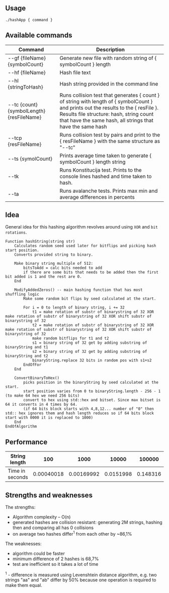 ## Usage

```
./hashApp { command }
```

## Available commands

| Command                                         | Description                                                                                                                                |
|-------------------------------------------------|--------------------------------------------------------------------------------------------------------------------------------------------|
| --gf {fileName} {symbolCount}               | Generate new file with random string of { symbolCount } length                                                                             |
| --hf {fileName}                               | Hash file text                                                                                                                             |
| --hl {stringToHash}                           | Hash string provided in the command line                                                                                                   |
| --tc {count} {symbolLength} {resFileName} | Runs collision test that generates { count } of string with length of { symbolCount } and prints out the results to the { resFile }. Results file structure: hash, string count that have the same hash, all strings that have the same hash |
| --tcp {resFileName}                           | Runs collision test by pairs and print to the { resFileName } with the same structure as "--tc"                                            |
| --ts {symolCount}                             | Prints average time taken to generate { symbolCount } length string                                                                        |
| --tk                                            | Runs Konstitucija test. Prints to the console lines hashed and time taken to hash.                                                         |
| --ta                                            | Runs avalanche tests. Prints max min and average differences in percents                                                                   |

## Idea

General idea for this hashing algorithm revolves around using `XOR` and `bit rotations`.

```
Function hashString(string str)
    Calculates random seed used later for bitflips and picking hash start position.
    Converts provided string to binary.

    Make binary string multiple of 512:
        bitsToAdd = calc bits needed to add
        if there are some bits that needs to be added then the first bit added is 1 and the rest are 0.
    End

    ModifyAddedZeros() -- main hashing function that has most shuffling logic
        Make some random bit flips by seed calculated at the start.

        For i = 0 to length of binary string, i += 32
            t1 = make rotation of substr of binarystring of 32 XOR make rotation of substr of binarystring of 32 XOR shift substr of binarystring of 32
            t2 = make rotation of substr of binarystring of 32 XOR make rotation of substr of binarystring of 32 XOR shift substr of binarystring of 32
            make random bitflips for t1 and t2
            s1 = binary string of 32 get by adding substring of binaryString and t1
            s2 = binary string of 32 get by adding substring of binaryString and t2
            binaryString.replace 32 bits in random pos with s1+s2
        EndOfFor
    End

    ConvertBinaryToHex()
        picks position in the binaryString by seed calculated at the start.
        start position varies from 0 to binaryString.length - 256 - 1 (to make 64 hex we need 256 bits)
        convert to hex using std::hex and bitset. Since max bitset is 64 it converts in 4 times by 64. 
        (if 64 bits block starts with 4,8,12... number of "0" then std:: hex ignores them and hash length reduces so if 64 bits block start with 0000 it is replaced to 1000)
    End
EndOfAlgorithm
```
## Performance

| String length   | 100	       | 1000	    | 10000	    | 100000   | 1000000 |	10000000 |
|-----------------|------------|------------|-----------|----------|---------|-----------|  
| Time in seconds | 0.00040018 | 0.00169992 | 0.0151998 | 0.148316 | 1.466   | 14.5891   |



## Strengths and weaknesses

The strengths:
- Algorithm complexity – O(n)
- generated hashes are collision resistant: generating 2M strings, hashing then and comparing all has 0 collisions
- on average two hashes differ<sup>1</sup> from each other by ~86,1%

The weaknesses:
- algorithm could be faster
- minimum difference of 2 hashes is 68,7%
- test are inefficient so it takes a lot of time

<sup>1</sup> - difference is measured using Levenshtein distance algorithm, e.g. two strings "aa" and "ab" differ by 50% because one operation is required to make them equal.